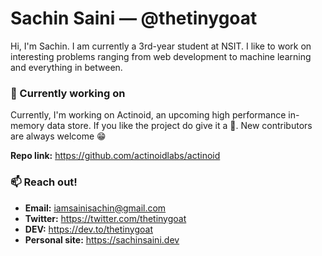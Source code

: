 # Sachin Saini — @thetinygoat
Hi, I'm Sachin. I am currently a 3rd-year student at NSIT. I like to work on interesting problems ranging from web development to machine learning and everything in between.

### 🔭 Currently working on
Currently, I'm working on Actinoid, an upcoming high performance in-memory data store. If you like the project do give it a 🌟. New contributors are always welcome 😁

**Repo link:** https://github.com/actinoidlabs/actinoid

### 📫 Reach out!
- **Email:** iamsainisachin@gmail.com
- **Twitter:** https://twitter.com/thetinygoat
- **DEV:** https://dev.to/thetinygoat
- **Personal site:** https://sachinsaini.dev

